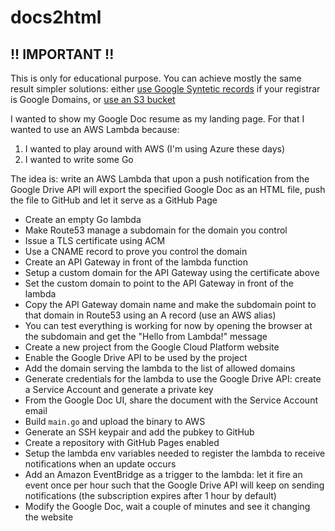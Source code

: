 # docs2html

## !! IMPORTANT !!
This is only for educational purpose. You can achieve mostly the same result simpler solutions: either [use Google
Syntetic records](https://support.google.com/domains/answer/6069273?hl=en) if your registrar is Google Domains, or
[use an S3 bucket](https://dev.to/marklocklear/redirecting-a-domain-with-https-using-amazon-s3-and-cloudfront-526h)

I wanted to show my Google Doc resume as my landing page. For that I wanted to use an AWS Lambda because:
1. I wanted to play around with AWS (I'm using Azure these days)
2. I wanted to write some Go

The idea is: write an AWS Lambda that upon a push notification from the Google Drive API will export
the specified Google Doc as an HTML file, push the file to GitHub and let it serve as a GitHub Page

* Create an empty Go lambda
* Make Route53 manage a subdomain for the domain you control
* Issue a TLS certificate using ACM
* Use a CNAME record to prove you control the domain
* Create an API Gateway in front of the lambda function
* Setup a custom domain for the API Gateway using the certificate above
* Set the custom domain to point to the API Gateway in front of the lambda
* Copy the API Gateway domain name and make the subdomain point to that domain in Route53 using an A record (use an AWS alias)
* You can test everything is working for now by opening the browser at the subdomain and get the "Hello from Lambda!" message
* Create a new project from the Google Cloud Platform website
* Enable the Google Drive API to be used by the project
* Add the domain serving the lambda to the list of allowed domains
* Generate credentials for the lambda to use the Google Drive API: create a Service Account and generate a private key
* From the Google Doc UI, share the document with the Service Account email
* Build `main.go` and upload the binary to AWS
* Generate an SSH keypair and add the pubkey to GitHub
* Create a repository with GitHub Pages enabled
* Setup the lambda env variables needed to register the lambda to receive notifications when an update occurs
* Add an Amazon EventBridge as a trigger to the lambda: let it fire an event once per hour such that the Google Drive API will keep on sending notifications (the subscription expires after 1 hour by default)
* Modify the Google Doc, wait a couple of minutes and see it changing the website
